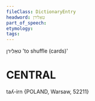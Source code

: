 ```yaml
---
fileClass: DictionaryEntry
headword: טאַלירן
part_of_speech: 
etymology: 
tags: 
---
```

טאַלירן
'to shuffle (cards)'

CENTRAL
========

taʎ-irn {POLAND, Warsaw, 52211}